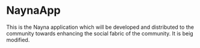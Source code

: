 # NaynaApp
This is the Nayna application which will be developed and distributed to the community towards enhancing the social fabric of the community. It is beig modified.
